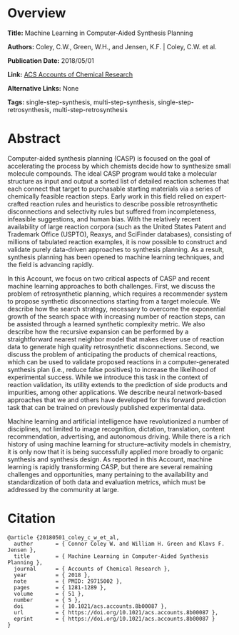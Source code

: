 # Overview
**Title:**
Machine Learning in Computer-Aided Synthesis Planning

**Authors:**
Coley, C.W., Green, W.H., and Jensen, K.F. |
Coley, C.W. et al.

**Publication Date:**
2018/05/01

**Link:**
[ACS Accounts of Chemical Research](https://pubs.acs.org/doi/10.1021/acs.accounts.8b00087)

**Alternative Links:**
None

**Tags:**
single-step-synthesis, multi-step-synthesis, single-step-retrosynthesis, multi-step-retrosynthesis


# Abstract
Computer-aided synthesis planning (CASP) is focused on the goal of accelerating the process by which chemists decide how to synthesize small molecule compounds.
The ideal CASP program would take a molecular structure as input and output a sorted list of detailed reaction schemes that each connect that target to purchasable starting materials via a series of chemically feasible reaction steps.
Early work in this field relied on expert-crafted reaction rules and heuristics to describe possible retrosynthetic disconnections and selectivity rules but suffered from incompleteness, infeasible suggestions, and human bias.
With the relatively recent availability of large reaction corpora (such as the United States Patent and Trademark Office (USPTO), Reaxys, and SciFinder databases), consisting of millions of tabulated reaction examples, it is now possible to construct and validate purely data-driven approaches to synthesis planning.
As a result, synthesis planning has been opened to machine learning techniques, and the field is advancing rapidly.

In this Account, we focus on two critical aspects of CASP and recent machine learning approaches to both challenges.
First, we discuss the problem of retrosynthetic planning, which requires a recommender system to propose synthetic disconnections starting from a target molecule.
We describe how the search strategy, necessary to overcome the exponential growth of the search space with increasing number of reaction steps, can be assisted through a learned synthetic complexity metric.
We also describe how the recursive expansion can be performed by a straightforward nearest neighbor model that makes clever use of reaction data to generate high quality retrosynthetic disconnections.
Second, we discuss the problem of anticipating the products of chemical reactions, which can be used to validate proposed reactions in a computer-generated synthesis plan (i.e., reduce false positives) to increase the likelihood of experimental success.
While we introduce this task in the context of reaction validation, its utility extends to the prediction of side products and impurities, among other applications.
We describe neural network-based approaches that we and others have developed for this forward prediction task that can be trained on previously published experimental data.

Machine learning and artificial intelligence have revolutionized a number of disciplines, not limited to image recognition, dictation, translation, content recommendation, advertising, and autonomous driving.
While there is a rich history of using machine learning for structure–activity models in chemistry, it is only now that it is being successfully applied more broadly to organic synthesis and synthesis design.
As reported in this Account, machine learning is rapidly transforming CASP, but there are several remaining challenges and opportunities, many pertaining to the availability and standardization of both data and evaluation metrics, which must be addressed by the community at large.


# Citation
```
@article {20180501_coley_c_w_et_al,
  author       = { Connor Coley W. and William H. Green and Klavs F. Jensen },
  title        = { Machine Learning in Computer-Aided Synthesis Planning },
  journal      = { Accounts of Chemical Research },
  year         = { 2018 },
  note         = { PMID: 29715002 },
  pages        = { 1281-1289 },
  volume       = { 51 },
  number       = { 5 },
  doi          = { 10.1021/acs.accounts.8b00087 },
  url          = { https://doi.org/10.1021/acs.accounts.8b00087 },
  eprint       = { https://doi.org/10.1021/acs.accounts.8b00087 }
}
```
